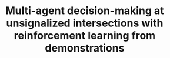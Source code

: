 ---
title: "Multi-agent decision-making at unsignalized intersections with reinforcement learning from demonstrations"
authors: 
  - name: Chang Huang
  - name: Junqiao Zhao
  - name: Hongtu Zhou
    role: Me
  - name: Hai Zhang
  - name: Xiao Zhang
  - name: Chen Ye
teaser: '/images/QMIXwD.png'
collection: publications
category: paper2023
venue: 'IEEE Intelligent Vehicles Symposium (IV) 2023'
excerpt: 'We propose QMIXwD to pre-train the policy using demonstration data consisting of expert data and interaction data to improve the initial performance of agents and improve exploration, as well as to reduce the distributional shift between the demonstration data and the environmental interaction data.'
paperurl: 'https://ieeexplore.ieee.org/abstract/document/10186792'
codeurl: 'https://github.com/tiev-tongji/dea-rrl'
posterurl:
websiteurl:
# citation: 'Your Name, You. (2009). &quot;Paper Title Number 1.&quot; <i>Journal 1</i>. 1(1).'
---
